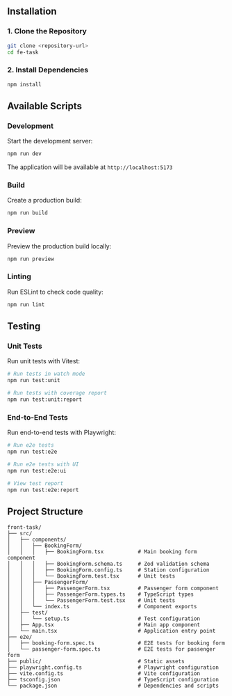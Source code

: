 ## Installation

### 1. Clone the Repository

```bash
git clone <repository-url>
cd fe-task
```

### 2. Install Dependencies

```bash
npm install
```

## Available Scripts

### Development

Start the development server:

```bash
npm run dev
```

The application will be available at `http://localhost:5173`

### Build

Create a production build:

```bash
npm run build
```

### Preview

Preview the production build locally:

```bash
npm run preview
```

### Linting

Run ESLint to check code quality:

```bash
npm run lint
```

## Testing

### Unit Tests

Run unit tests with Vitest:

```bash
# Run tests in watch mode
npm run test:unit

# Run tests with coverage report
npm run test:unit:report
```

### End-to-End Tests

Run end-to-end tests with Playwright:

```bash
# Run e2e tests
npm run test:e2e

# Run e2e tests with UI
npm run test:e2e:ui

# View test report
npm run test:e2e:report
```

## Project Structure

```
front-task/
├── src/
│   ├── components/
│   │   ├── BookingForm/
│   │   │   ├── BookingForm.tsx           # Main booking form component
│   │   │   ├── BookingForm.schema.ts     # Zod validation schema
│   │   │   ├── BookingForm.config.ts     # Station configuration
│   │   │   └── BookingForm.test.tsx      # Unit tests
│   │   ├── PassengerForm/
│   │   │   ├── PassengerForm.tsx         # Passenger form component
│   │   │   ├── PassengerForm.types.ts    # TypeScript types
│   │   │   └── PassengerForm.test.tsx    # Unit tests
│   │   └── index.ts                      # Component exports
│   ├── test/
│   │   └── setup.ts                      # Test configuration
│   ├── App.tsx                           # Main app component
│   └── main.tsx                          # Application entry point
├── e2e/
│   ├── booking-form.spec.ts              # E2E tests for booking form
│   └── passenger-form.spec.ts            # E2E tests for passenger form
├── public/                               # Static assets
├── playwright.config.ts                  # Playwright configuration
├── vite.config.ts                        # Vite configuration
├── tsconfig.json                         # TypeScript configuration
└── package.json                          # Dependencies and scripts
```
